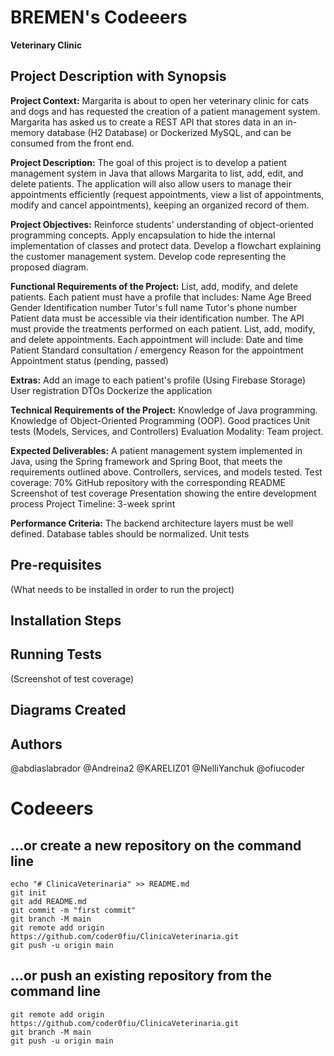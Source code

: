 # BREMEN's Codeeers  
**Veterinary Clinic**

## Project Description with Synopsis
**Project Context:**
Margarita is about to open her veterinary clinic for cats and dogs and has requested the creation of a patient management system. Margarita has asked us to create a REST API that stores data in an in-memory database (H2 Database) or Dockerized MySQL, and can be consumed from the front end.

**Project Description:**
The goal of this project is to develop a patient management system in Java that allows Margarita to list, add, edit, and delete patients. The application will also allow users to manage their appointments efficiently (request appointments, view a list of appointments, modify and cancel appointments), keeping an organized record of them.

**Project Objectives:**
Reinforce students' understanding of object-oriented programming concepts.
Apply encapsulation to hide the internal implementation of classes and protect data.
Develop a flowchart explaining the customer management system.
Develop code representing the proposed diagram.

**Functional Requirements of the Project:**
List, add, modify, and delete patients.
Each patient must have a profile that includes:
Name
Age
Breed
Gender
Identification number
Tutor's full name
Tutor's phone number
Patient data must be accessible via their identification number.
The API must provide the treatments performed on each patient.
List, add, modify, and delete appointments.
Each appointment will include:
Date and time
Patient
Standard consultation / emergency
Reason for the appointment
Appointment status (pending, passed)

**Extras:**
Add an image to each patient's profile (Using Firebase Storage)
User registration
DTOs
Dockerize the application

**Technical Requirements of the Project:**
Knowledge of Java programming.
Knowledge of Object-Oriented Programming (OOP).
Good practices
Unit tests (Models, Services, and Controllers)
Evaluation Modality: Team project.

**Expected Deliverables:**
A patient management system implemented in Java, using the Spring framework and Spring Boot, that meets the requirements outlined above.
Controllers, services, and models tested.
Test coverage: 70%
GitHub repository with the corresponding README
Screenshot of test coverage
Presentation showing the entire development process
Project Timeline: 3-week sprint

**Performance Criteria:**
The backend architecture layers must be well defined.
Database tables should be normalized.
Unit tests

## Pre-requisites  
(What needs to be installed in order to run the project)

## Installation Steps

## Running Tests  
(Screenshot of test coverage)

## Diagrams Created

## Authors  
@abdiaslabrador @Andreina2 @KARELIZ01 @NelliYanchuk @ofiucoder

# Codeeers

## …or create a new repository on the command line  
    echo "# ClinicaVeterinaria" >> README.md  
    git init  
    git add README.md  
    git commit -m "first commit"  
    git branch -M main  
    git remote add origin https://github.com/coder0fiu/ClinicaVeterinaria.git  
    git push -u origin main

## …or push an existing repository from the command line  
    git remote add origin https://github.com/coder0fiu/ClinicaVeterinaria.git  
    git branch -M main  
    git push -u origin main
